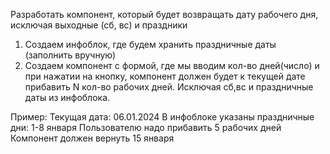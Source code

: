 Разработать компонент, который будет возвращать дату рабочего дня, исключая выходные (сб, вс) и праздники
1) Создаем инфоблок, где будем хранить праздничные даты (заполнить вручную)
2) Создаем компонент с формой, где мы вводим кол-во дней(число) и при нажатии на кнопку, компонент должен будет к текущей дате прибавить N кол-во рабочих дней.
Исключая сб,вс и праздничные даты из инфоблока.

Пример: 
Текущая дата: 06.01.2024
В инфоблоке указаны праздничные дни:  1-8 января
Пользователю надо прибавить 5 рабочих дней
Компонент должен вернуть 15 января
